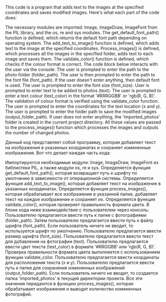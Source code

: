 This code is a program that adds text to the images at the specified coordinates and saves 
modified images. Here's what each part of the code does:

The necessary modules are imported: Image, ImageDraw, ImageFont from the PIL library, and the os, re and sys modules.
The get_default_font_path() function is defined, which returns the default font path depending on 
operating system.
The add_text_to_image() function is defined, which adds text to the image at the specified coordinates.
Process_images() is defined, which processes all the images in the specified folder, adds text to each
image and saves them.
The validate_color() function is defined, which checks if the colour format is correct.
The code block below interacts with the user via the console:
The user is prompted to enter the path to the photo folder (folder_path).
The user is then prompted to enter the path to the font file (font_path). If the user doesn't enter anything, then 
default font is used.
The user is prompted to enter the font size (font_size).
User is prompted to enter text to be added to photos (text).
The user is prompted to enter a text colour (text_color) in the format '#RRRGGBB' or 'rgb(R, G, B)'. The validation of 
colour format is verified using the validate_color function.
The user is prompted to enter the coordinates for the text location (x and y).
The user is prompted to enter the folder path to save the modified images (output_folder_path). If 
user does not enter anything, the 'imported_photos' folder is created in the current project directory.
All these values are passed to the process_images() function which processes the images and outputs the number of changed
photos.




Данный код представляет собой программу, которая добавляет текст на изображения в указанных координатах и сохраняет 
измененные изображения. Вот что делает каждая часть кода:

Импортируются необходимые модули: Image, ImageDraw, ImageFont из библиотеки PIL, а также модули os, re и sys.
Определяется функция get_default_font_path(), которая возвращает путь к шрифту по умолчанию в зависимости от 
операционной системы.
Определяется функция add_text_to_image(), которая добавляет текст на изображение в указанных координатах.
Определяется функция process_images(), которая обрабатывает все изображения в указанной папке, добавляет текст на каждое
изображение и сохраняет их.
Определяется функция validate_color(), которая проверяет правильность формата цвета.
В блоке кода ниже взаимодействие с пользователем через консоль:
Пользователю предлагается ввести путь к папке с фотографиями (folder_path).
Затем пользователю предлагается ввести путь к файлу шрифта (font_path). Если пользователь ничего не вводит, то 
используется шрифт по умолчанию.
Пользователю предлагается ввести размер шрифта (font_size).
Пользователю предлагается ввести текст для добавления на фотографии (text).
Пользователю предлагается ввести цвет текста (text_color) в формате '#RRGGBB' или 'rgb(R, G, B)'. Проверка правильности 
формата цвета выполняется с использованием функции validate_color.
Пользователю предлагается ввести координаты для расположения текста (x и y).
Пользователю предлагается ввести путь к папке для сохранения измененных изображений (output_folder_path). Если 
пользователь ничего не вводит, то создается папка 'imported_photos' в текущей директории проекта.
Все эти значения передаются в функцию process_images(), которая обрабатывает изображения и выводит количество измененных
фотографий.
